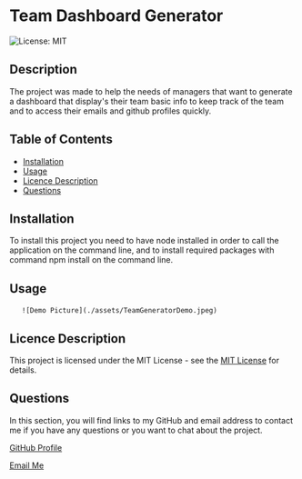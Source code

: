 # Team Dashboard  Generator
![License: MIT](https://img.shields.io/badge/License-MIT-yellow.svg)

## Description
The project was made to help the needs of managers that want to generate a dashboard that display's their team basic info to keep track of the team and to access their emails and github profiles quickly.

## Table of Contents
- [Installation](#installation)
- [Usage](#usage)
- [Licence Description](#licence-description) 
- [Questions](#questions)

## Installation
To install this project you need to have node installed in order to call the application on the command line, and to install required packages with command npm install on the command line.

## Usage 

       ![Demo Picture](./assets/TeamGeneratorDemo.jpeg)


## Licence Description
This project is licensed under the MIT License - see the [MIT License](https://opensource.org/licenses/MIT) for details.

## Questions
In this section, you will find links to my GitHub and email address to contact me if you have any questions or you want to chat about the project.

[GitHub Profile](https://github.com/Aleks-Ianu)

[Email Me](mailto:ianu.aleks@gmail.com)
